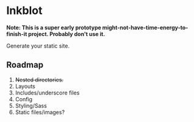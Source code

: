 # Inkblot

**Note: This is a super early prototype might-not-have-time-energy-to-finish-it project.  Probably don't use it.**

Generate your static site.

## Roadmap

  1. ~~Nested directories.~~
  2. Layouts
  3. Includes/underscore files
  4. Config
  5. Styling/Sass
  6. Static files/images?